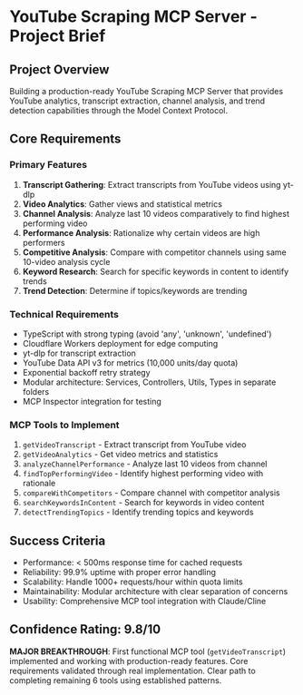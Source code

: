 # YouTube Scraping MCP Server - Project Brief

## Project Overview
Building a production-ready YouTube Scraping MCP Server that provides YouTube analytics, transcript extraction, channel analysis, and trend detection capabilities through the Model Context Protocol.

## Core Requirements

### Primary Features
1. **Transcript Gathering**: Extract transcripts from YouTube videos using yt-dlp
2. **Video Analytics**: Gather views and statistical metrics
3. **Channel Analysis**: Analyze last 10 videos comparatively to find highest performing video
4. **Performance Analysis**: Rationalize why certain videos are high performers
5. **Competitive Analysis**: Compare with competitor channels using same 10-video analysis cycle
6. **Keyword Research**: Search for specific keywords in content to identify trends
7. **Trend Detection**: Determine if topics/keywords are trending

### Technical Requirements
- TypeScript with strong typing (avoid 'any', 'unknown', 'undefined')
- Cloudflare Workers deployment for edge computing
- yt-dlp for transcript extraction
- YouTube Data API v3 for metrics (10,000 units/day quota)
- Exponential backoff retry strategy
- Modular architecture: Services, Controllers, Utils, Types in separate folders
- MCP Inspector integration for testing

### MCP Tools to Implement
1. `getVideoTranscript` - Extract transcript from YouTube video
2. `getVideoAnalytics` - Get video metrics and statistics  
3. `analyzeChannelPerformance` - Analyze last 10 videos from channel
4. `findTopPerformingVideo` - Identify highest performing video with rationale
5. `compareWithCompetitors` - Compare channel with competitor analysis
6. `searchKeywordsInContent` - Search for keywords in video content
7. `detectTrendingTopics` - Identify trending topics and keywords

## Success Criteria
- Performance: < 500ms response time for cached requests
- Reliability: 99.9% uptime with proper error handling
- Scalability: Handle 1000+ requests/hour within quota limits
- Maintainability: Modular architecture with clear separation of concerns
- Usability: Comprehensive MCP tool integration with Claude/Cline

## Confidence Rating: 9.8/10
**MAJOR BREAKTHROUGH**: First functional MCP tool (`getVideoTranscript`) implemented and working with production-ready features. Core requirements validated through real implementation. Clear path to completing remaining 6 tools using established patterns.